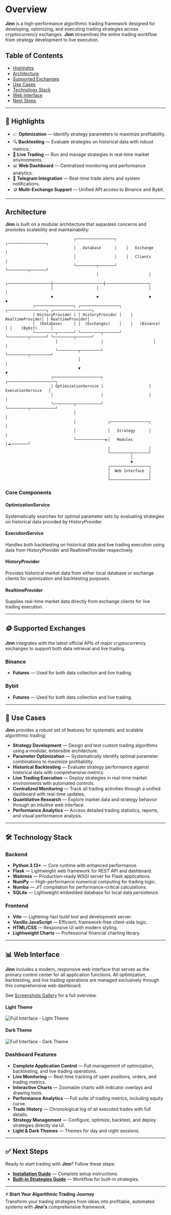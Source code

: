 # Overview

**Jinn** is a high-performance algorithmic trading framework designed for developing, optimizing, and executing trading strategies across cryptocurrency exchanges. **Jinn** streamlines the entire trading workflow from strategy development to live execution.

## Table of Contents

- [Highlights](#highlights)
- [Architecture](#architecture)
- [Supported Exchanges](#supported-exchanges)
- [Use Cases](#use-cases)
- [Technology Stack](#technology-stack)
- [Web Interface](#web-interface)
- [Next Steps](#next-steps)

---

## <a id="highlights"></a> 🚀 Highlights

- 📈 **Optimization** — Identify strategy parameters to maximize profitability.
- 🔍 **Backtesting** — Evaluate strategies on historical data with robust metrics.
- 🤖 **Live Trading** — Run and manage strategies in real-time market environments.
- 📊 **Web Dashboard** — Centralized monitoring and performance analytics.
- 📢 **Telegram Integration** — Real-time trade alerts and system notifications.
- 🪙 **Multi-Exchange Support** — Unified API access to Binance and Bybit.

---

## <a id="architecture"></a> Architecture

**Jinn** is built on a modular architecture that separates concerns and promotes scalability and maintainability:

```
                              ┌─────────────────┐    ┌─────────────────┐
                              │   Database      │    │   Exchange      │
                              │                 │    │   Clients       │
                              └─────────┬───────┘    └─────────┬───────┘
                                        │                      │
                    ┌───────────────────┼──────────────────────┼───────────────────┐
                    │                   │                      │                   │
                    ▼                   ▼                      ▼                   ▼
            ┌─────────────────┐ ┌─────────────────┐    ┌─────────────────┐ ┌─────────────────┐
            │ HistoryProvider │ │ HistoryProvider │    │ RealtimeProvider│ │ RealtimeProvider│
            │  (Database)     │ │  (Exchanges)    │    │   (Binance)     │ │    (Bybit)      │
            └─────────┬───────┘ └─────────┬───────┘    └─────────┬───────┘ └─────────┬───────┘
                      │                   │                      │                   │
                      └─────────┬─────────┘                      └─────────┬─────────┘
                                │                                          │
                                ▼                                          ▼
                    ┌─────────────────────┐                    ┌─────────────────────┐
                    │ OptimizationService │                    │  ExecutionService   │
                    │                     │                    │                     │
                    └─────────┬───────────┘                    └─────────┬───────────┘
                              │                                          │
                              │              ┌─────────────────┐         │
                              │              │   Strategy      │         │
                              └─────────────►│   Modules       │◄────────┘
                                             │                 │
                                             └─────────┬───────┘
                                                       │
                                                       ▼
                                             ┌─────────────────┐
                                             │  Web Interface  │
                                             │                 │
                                             └─────────────────┘
```

### Core Components

#### OptimizationService

Systematically searches for optimal parameter sets by evaluating strategies on historical data provided by HistoryProvider.

#### ExecutionService

Handles both backtesting on historical data and live trading execution using data from HistoryProvider and RealtimeProvider respectively.

#### HistoryProvider

Provides historical market data from either local database or exchange clients for optimization and backtesting purposes.

#### RealtimeProvider

Supplies real-time market data directly from exchange clients for live trading execution.

---

## <a id="supported-exchanges"></a> 🪙 Supported Exchanges

**Jinn** integrates with the latest official APIs of major cryptocurrency exchanges to support both data retrieval and live trading.

### Binance

- **Futures** — Used for both data collection and live trading.

### Bybit

- **Futures** — Used for both data collection and live trading.

---

## <a id="use-cases"></a> 💼 Use Cases

**Jinn** provides a robust set of features for systematic and scalable algorithmic trading:

- **Strategy Development** — Design and test custom trading algorithms using a modular, extensible architecture.
- **Parameter Optimization** — Systematically identify optimal parameter combinations to maximize profitability.
- **Historical Backtesting** — Evaluate strategy performance against historical data with comprehensive metrics.
- **Live Trading Execution** — Deploy strategies in real-time market environments with automated controls.
- **Centralized Monitoring** — Track all trading activities through a unified dashboard with real-time updates.
- **Quantitative Research** — Explore market data and strategy behavior through an intuitive web interface.
- **Performance Analytics** — Access detailed trading statistics, reports, and visual performance analysis.

---

## <a id="technology-stack"></a> 🛠️ Technology Stack

### Backend

- **Python 3.13+** — Core runtime with enhanced performance.
- **Flask** — Lightweight web framework for REST API and dashboard.
- **Waitress** — Production-ready WSGI server for Flask applications.
- **NumPy** — High-performance numerical computing for trading logic.
- **Numba** — JIT compilation for performance-critical calculations.
- **SQLite** — Lightweight embedded database for local data persistence.

### Frontend

- **Vite** — Lightning-fast build tool and development server.
- **Vanilla JavaScript** — Efficient, framework-free client-side logic.
- **HTML/CSS** — Responsive UI with modern styling.
- **Lightweight Charts** — Professional financial charting library.

---

## <a id="web-interface"></a> 📊 Web Interface

**Jinn** includes a modern, responsive web interface that serves as the primary control center for all application functions. All optimization, backtesting, and live trading operations are managed exclusively through this comprehensive web dashboard.

See [Screenshots Gallery](media/screenshots.md) for a full overview.

#### Light Theme

![Full Interface - Light Theme](media/light-theme/full_interface.png)

#### Dark Theme

![Full Interface - Dark Theme](media/dark-theme/full_interface.png)

### Dashboard Features

- **Complete Application Control** — Full management of optimization, backtesting, and live trading operations.
- **Live Monitoring** — Real-time tracking of open positions, orders, and trading metrics.
- **Interactive Charts** — Zoomable charts with indicator overlays and drawing tools.
- **Performance Analytics** — Full suite of trading metrics, including equity curve.
- **Trade History** — Chronological log of all executed trades with full details.
- **Strategy Management** — Configure, optimize, backtest, and deploy strategies directly via UI.
- **Light & Dark Themes** — Themes for day and night sessions.

---

## <a id="next-steps"></a> ✅ Next Steps

Ready to start trading with **Jinn**? Follow these steps:

- **[Installation Guide](guides/installation.md)** — Complete setup instructions.
- **[Built-in Strategies Guide](guides/workflow.md)** — Workflow for built-in strategies.

---

**⚡ Start Your Algorithmic Trading Journey**  
Transform your trading strategies from ideas into profitable, automated systems with **Jinn's** comprehensive framework.
